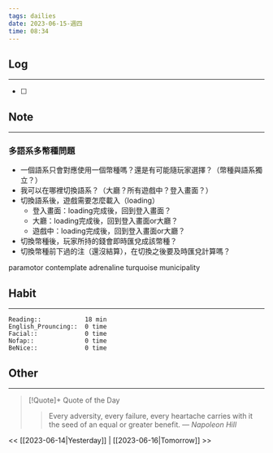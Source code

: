```yaml
---
tags: dailies  
date: 2023-06-15-週四
time: 08:34
---
```


## Log
---
- [ ] 

## Note
---
### 多語系多幣種問題
- 一個語系只會對應使用一個幣種嗎？還是有可能隨玩家選擇？（幣種與語系獨立？）
- 我可以在哪裡切換語系？（大廳？所有遊戲中？登入畫面？）
- 切換語系後，遊戲需要怎麼載入（loading）
	- 登入畫面：loading完成後，回到登入畫面？
	- 大廳：loading完成後，回到登入畫面or大廳？
	- 遊戲中：loading完成後，回到登入畫面or大廳？
- 切換幣種後，玩家所持的錢會即時匯兌成該幣種？
- 切換幣種前下過的注（還沒結算），在切換之後要及時匯兌計算嗎？

paramotor
contemplate
adrenaline
turquoise
municipality

## Habit
---
```
Reading::            18 min
English_Prouncing::  0 time
Facial::             0 time
Nofap::              0 time
BeNice::             0 time

```
## Other
---

> [!Quote]+ Quote of the Day
> > Every adversity, every failure, every heartache carries with it the seed of an equal or greater benefit.
> — <cite>Napoleon Hill</cite>

<< [[2023-06-14|Yesterday]] | [[2023-06-16|Tomorrow]] >>